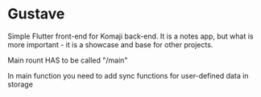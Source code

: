 # Gustave

Simple Flutter front-end for Komaji back-end.
It is a notes app, but what is more important - it is a showcase and base for other projects.

Main rount HAS to be called "/main"

In main function you need to add sync functions for user-defined data in storage
